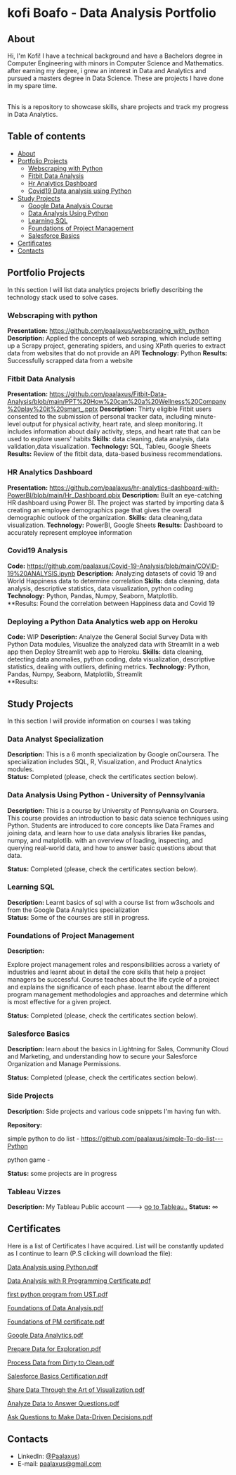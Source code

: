 # kofi Boafo - Data Analysis Portfolio 

## About

Hi, I'm Kofi! I have a technical background and have a Bachelors degree in Computer Engineering with minors in Computer Science and Mathematics.  after earning my degree, i grew an interest in Data and Analytics and pursued a masters degree in Data Science. These are projects I have done in my spare time.


<br>
This is a repository to showcase skills, share projects and track my progress in Data Analytics.  
<br>
  

## Table of contents
- [About](#about)
- [Portfolio Projects](#portfolio-projects)
  	+ [Webscraping with Python](#webscraping-with-python)
	+ [Fitbit Data Analysis](#fitbit-data-analysis)
	+ [Hr Analytics Dashboard](#hr-analytics-dashboard)
	+ [Covid19 Data analysis using Python](#covid19-analysis)
- [Study Projects](#study-projects)  
	+ [Google Data Analysis Course](#data-analysis-specialization)
	+ [Data Analysis Using Python](#data-analysis-using-python)
	+ [Learning SQL](#learning-sql)
	+ [Foundations of Project Management](#foundations-of-project-management)
	+ [Salesforce Basics](#salesforce-basics)
- [Certificates](#certificates)
- [Contacts](#contacts)

## Portfolio Projects
In this section I will list data analytics projects briefly describing the technology stack used to solve cases.


### Webscraping with python
**Presentation:** https://github.com/paalaxus/webscraping_with_python
**Description:** Applied the concepts of web scraping, which include setting up a Scrapy project, generating spiders, and using XPath queries to extract data from websites that do not provide an API
**Technology:** Python
**Results:** Successfully scrapped data from a website

### Fitbit Data Analysis
**Presentation:** https://github.com/paalaxus/Fitbit-Data-Analysis/blob/main/PPT%20How%20can%20a%20Wellness%20Company%20play%20it%20smart_.pptx
**Description:** Thirty eligible Fitbit users consented to the submission of personal tracker data, including minute-level output for physical activity, heart rate, and sleep monitoring. It includes information about daily activity, steps, and heart rate that can be used to explore users’ habits
**Skills:** data cleaning, data analysis, data validation,data visualization.
**Technology:** SQL, Tableu, Google Sheets
**Results:** Review of the fitbit data, data-based business recommendations.

### HR Analytics Dashboard
**Presentation:** https://github.com/paalaxus/hr-analytics-dashboard-with-PowerBI/blob/main/Hr_Dashboard.pbix
**Description:** Built an eye-catching HR dashboard using Power BI. The project was started by importing data & creating an employee demographics page that gives the overall demographic outlook of the organization. 
**Skills:** data cleaning,data visualization.
**Technology:** PowerBI, Google Sheets
**Results:** Dashboard to accurately represent employee information 

### Covid19 Analysis
**Code:**  https://github.com/paalaxus/Covid-19-Analysis/blob/main/COVID-19%20ANALYSIS.ipynb
**Description:** Analyzing datasets of covid 19  and World Happiness data to determine correlation
**Skills:** data cleaning, data analysis, descriptive statistics, data visualization, python coding
**Technology:** Python, Pandas, Numpy, Seaborn, Matplotlib.  
**Results: Found the correlation between Happiness data and Covid 19


### Deploying a Python Data Analytics web app on Heroku
**Code:**  WIP
**Description:** Analyze the General Social Survey Data with Python Data modules, Visualize the analyzed data with Streamlit in a web app then 
Deploy Streamlit web app to Heroku.
**Skills:** data cleaning, detecting data anomalies, python coding, data visualization, descriptive statistics, dealing with outliers, defining metrics.
**Technology:** Python, Pandas, Numpy, Seaborn, Matplotlib, Streamlit  
**Results: 




## Study Projects
In this section I will provide information on courses I was taking
  

### Data Analyst Specialization
**Description:** This is a 6 month specialization by Google onCoursera. The specialization includes  SQL, R, Visualization, and Product Analytics modules.  
**Status:** Completed (please, check the certificates section below).  

### Data Analysis Using Python - University of Pennsylvania

**Description:** This is a  course by University of Pennsylvania on Coursera. This course provides an introduction to basic data science techniques using Python.  Students are introduced to core concepts like Data Frames and joining data, and learn how to use data analysis libraries like pandas, numpy, and matplotlib.  with an overview of loading, inspecting, and querying real-world data, and how to answer basic questions about that data. 

**Status:** Completed (please, check the certificates section below).   

### Learning SQL
**Description:** Learnt basics of sql with a course list from w3schools and from the Google Data Analytics specialization      
**Status:** Some of the courses are still in progress.  


### Foundations of Project Management
**Description:** 

Explore project management roles and responsibilities across a variety of industries and learnt about in detail the core skills that help a project managers be successful. Course teaches about the life cycle of a project and explains the significance of each phase. learnt about the  different program management methodologies and approaches and determine which is most effective for a given project.

**Status:** Completed (please, check the certificates section below).  

### Salesforce Basics
**Description:** learn about the basics in Lightning for Sales, Community Cloud and Marketing, and understanding how to secure your Salesforce Organization and Manage Permissions.   

**Status:** Completed (please, check the certificates section below).  

### Side Projects
**Description:** Side projects and various code snippets I'm having fun with. 

**Repository:**  

simple python to do list - https://github.com/paalaxus/simple-To-do-list---Python

python game - 


**Status:** some projects are in progress  

### Tableau Vizzes
**Description:** My Tableau Public account ---> [go to Tableau..](https://public.tableau.com/app/profile/paa.kofi4999)
**Status:** ∞  

## Certificates
Here is a list of Certificates I have acquired. List will be constantly updated as I continue to learn (P.S clicking will download the file):


[Data Analysis using Python.pdf](https://github.com/paalaxus/data-analysis-portfolio/files/10447232/Data.Analysis.using.Python.pdf)

[Data Analysis with R Programming Certificate.pdf](https://github.com/paalaxus/data-analysis-portfolio/files/10447233/Data.Analysis.with.R.Programming.Certificate.pdf)

[first python program from UST.pdf](https://github.com/paalaxus/data-analysis-portfolio/files/10447234/first.python.program.from.UST.pdf)

[Foundations of Data Analysis.pdf](https://github.com/paalaxus/data-analysis-portfolio/files/10447235/Foundations.of.Data.Analysis.pdf)

[Foundations of PM certificate.pdf](https://github.com/paalaxus/data-analysis-portfolio/files/10447236/Foundations.of.PM.certificate.pdf)

[Google Data Analytics.pdf](https://github.com/paalaxus/data-analysis-portfolio/files/10447237/Google.Data.Analytics.pdf)


[Prepare Data for Exploration.pdf](https://github.com/paalaxus/data-analysis-portfolio/files/10447239/Prepare.Data.for.Exploration.pdf)

[Process Data from Dirty to Clean.pdf](https://github.com/paalaxus/data-analysis-portfolio/files/10447240/Process.Data.from.Dirty.to.Clean.pdf)

[Salesforce Basics Certification.pdf](https://github.com/paalaxus/data-analysis-portfolio/files/10447241/Salesforce.Basics.Certification.pdf)

[Share Data Through the Art of Visualization.pdf](https://github.com/paalaxus/data-analysis-portfolio/files/10447242/Share.Data.Through.the.Art.of.Visualization.pdf)

[Analyze Data to Answer Questions.pdf](https://github.com/paalaxus/data-analysis-portfolio/files/10447243/Analyze.Data.to.Answer.Questions.pdf)

[Ask Questions to Make Data-Driven Decisions.pdf](https://github.com/paalaxus/data-analysis-portfolio/files/10447244/Ask.Questions.to.Make.Data-Driven.Decisions.pdf)


## Contacts
- LinkedIn: [@Paalaxus](https://www.linkedin.com/in/kofi-boafo-27aa71160/))
- E-mail: paalaxus@gmail.com
